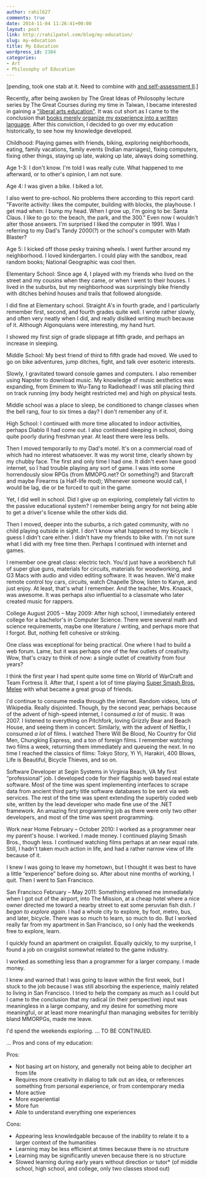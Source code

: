 ```yaml
---
author: rahil627
comments: true
date: 2014-11-04 11:26:41+00:00
layout: post
link: http://rahilpatel.com/blog/my-education/
slug: my-education
title: My Education
wordpress_id: 2384
categories:
- Art
- Philosophy of Education
---
```


[pending, took one stab at it. Need to combine with [ and ](http://www.rahilpatel.com/blog/a-self-assessment) [self-assessment II](http://www.rahilpatel.com/blog/a-self-assessment-ii).]

Recently, after being awoken by The Great Ideas of Philosophy lecture series by The Great Courses during my time in Taiwan, I became interested in gaining a ["liberal arts education"](http://www.rahilpatel.com/blog/a-liberal-arts-self-study-curriculum). It was cut short as I came to the conclusion that [books merely organize my experience into a written language](http://www.rahilpatel.com/blog/the-obsolescence-of-literature-and-the-future-of-education). After this conviction, I decided to go over my education historically, to see how my knowledge developed.

Childhood:
Playing games with friends, biking, exploring neighborhoods, eating, family vacations, family events (Indian marriages), fixing computers, fixing other things, staying up late, waking up late, always doing something.

Age 1-3:
I don't know. I'm told I was really cute. What happened to me afterward, or to other's opinion, I am not sure.

Age 4:
I was given a bike. I biked a lot.

I also went to pre-school. No problems there according to this report card: "Favorite activity: likes the computer, building with blocks, the playhouse. I get mad when: I bump my head. When I grow up, I'm going to be: Santa Claus. I like to go to: the beach, the park, and the 300." Even now I wouldn't alter those answers. I'm surprised I liked the computer in 1991. Was I referring to my Dad's Tandy 2000(?) or the school's computer with Math Blaster?

Age 5:
I kicked off those pesky training wheels. I went further around my neighborhood. I loved kindergarten. I could play with the sandbox, read random books; National Geographic was cool then.

Elementary School:
Since age 4, I played with my friends who lived on the street and my cousins when they came, or when I went to their houses. I lived in the suburbs, but my neighborhood was surprisingly bike friendly with ditches behind houses and trails that followed alongside.

I did fine at Elementary school. Straight A's in fourth grade, and I particularly remember first, second, and fourth grades quite well. I wrote rather slowly, and often very neatly when I did, and really disliked writing much because of it. Although Algonquians were interesting, my hand hurt.

I showed my first sign of grade slippage at fifth grade, and perhaps an increase in sleeping.

Middle School:
My best friend of third to fifth grade had moved. We used to go on bike adventures, jump ditches, fight, and talk over esoteric interests.

Slowly, I gravitated toward console games and computers. I also remember using Napster to download music. My knowledge of music aesthetics was expanding, from Eminem to Wu-Tang to Radiohead! I was still placing third on track running (my body height restricted me) and high on physical tests.

Middle school was a place to sleep, be conditioned to change classes when the bell rang, four to six times a day? I don't remember any of it.

High School:
I continued with more time allocated to indoor activities, perhaps Diablo II had come out. I also continued sleeping in school, doing quite poorly during freshman year. At least there were less bells.

Then I moved temporarily to my Dad's motel. It's on a commercial road of which had no interest whatsoever. It was my worst time, clearly shown by my chubby face. The first and only time I had one. It didn't even have good internet, so I had trouble playing any sort of game. I was into some horrendously slow RPGs (from MMOPG.net? Or something?) and Starcraft and maybe Firearms (a Half-life mod); Whenever someone would call, I would be lag, die or be forced to quit in the game.

Yet, I did well in school. Did I give up on exploring, completely fall victim to the passive educational system? I remember being angry for not being able to get a driver's license while the other kids did.

Then I moved, deeper into the suburbs, a rich gated community, with no child playing outside in sight. I don't know what happened to my bicycle. I guess I didn't care either. I didn't have my friends to bike with. I'm not sure what I did with my free time then. Perhaps I continued with internet and games.

I remember one great class: electric tech. You'd just have a workbench full of super glue guns, materials for circuits, materials for woodworking, and G3 Macs with audio and video editing software. It was heaven. We'd make remote control toy cars, circuits, watch Chapelle Show, listen to Kanye, and just enjoy. At least, that's what I remember. And the teacher, Mrs. Knaack, was awesome. It was perhaps also influential to a classmate who later created music for rappers.

College August 2005 – May 2009:
After high school, I immediately entered college for a bachelor's in Computer Science. There were several math and science requirements, maybe one literature / writing, and perhaps more that I forgot. But, nothing felt cohesive or striking.

One class was exceptional for being practical. One where I had to build a web forum. Lame, but it was perhaps one of the few outlets of creativity. Wow, that's crazy to think of now: a single outlet of creativity from four years?

I think the first year I had spent quite some time on World of WarCraft and Team Fortress II. After that, I spent a lot of time playing [Super Smash Bros. Melee](http://www.rahilpatel.com/blog/a-critical-analysis-of-super-smash-bros-melee) with what became a great group of friends.

I'd continue to consume media through the internet. Random videos, lots of Wikipedia. Really disjointed. Though, by the second year, perhaps because of the advent of high-speed internet, I consumed _a lot_ of music. It was 2007. I listened to everything on Pitchfork, loving Grizzly Bear and Beach House, and seeing them in concert. Similarly, with the advent of Netflix, I consumed _a lot_ of films. I watched There Will Be Blood, No Country for Old Men, Chungking Express, and a ton of foreign films. I remember watching two films a week, returning them immediately and queueing the next. In no time I reached the classics of films: Tokyo Story, Yi Yi, Harakiri, 400 Blows, Life is Beautiful, Bicycle Thieves, and so on.

Software Developer at Segin Systems in Virginia Beach, VA
My first “professional” job. I developed code for their flagship web based real estate software. Most of the time was spent implementing interfaces to scrape data from ancient third party title software databases to be sent via web services. The rest of the time was spent extending the superbly coded web site, written by the lead developer who made fine use of the .NET framework. An amazing first programming job as there were only two other developers, and most of the time was spent programming. 

Work near Home February – October 2010:
I worked as a programmer near my parent's house. I worked. I made money. I continued playing Smash Bros., though less. I continued watching films perhaps at an near equal rate. Still, I hadn't taken much action in life, and had a rather narrow view of life because of it.

I knew I was going to leave my hometown, but I thought it was best to have a little “experience” before doing so. After about nine months of working, I quit. Then I went to San Francisco.

San Francisco February – May 2011:
Something enlivened me immediately when I got out of the airport, into The Mission, at a cheap hotel where a nice owner directed me toward a nearby street to eat some peruvian fish dish. _I began to explore again_. I had a whole city to explore, by foot, metro, bus, and later, bicycle. There was so much to learn, so much to do. But I worked really far from my apartment in San Francisco, so I only had the weekends free to explore, learn.

I quickly found an apartment on craigslist. Equally quickly, to my surprise, I found a job on craigslist somewhat related to the game industry.

I worked as something less than a programmer for a larger company. I made money.

I knew and warned that I was going to leave within the first week, but I stuck to the job because I was still absorbing the experience, mainly related to living in San Francisco. I tried to help the company as much as I could but I came to the conclusion that my radical (in their perspective) input was meaningless in a large company, and my desire for something more meaningful, or at least more meaningful than managing websites for terribly bland MMORPGs, made me leave.

I'd spend the weekends exploring.
... TO BE CONTINUED.

...
Pros and cons of my education:

Pros:
- Not basing art on history, and generally not being able to decipher art from life
- Requires more creativity in dialog to talk out an idea, or references something from personal experience, or from contemporary media
- More active
- More experiential
- More fun
- Able to understand everything one experiences

Cons:
- Appearing less knowledgable because of the inability to relate it to a larger context of the humanities
- Learning may be less efficient at times because there is no structure
- Learning may be significantly uneven because there is no structure
- Slowed learning during early years without direction or tutor* (of middle school, high school, and college, only two classes stood out)
